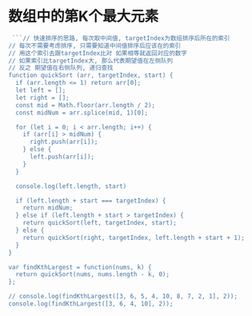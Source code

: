 # 数组中的第K个最大元素

```js
 ```// 快速排序的思路, 每次取中间值, targetIndex为数组排序后所在的索引
// 每次不需要考虑排序, 只需要知道中间值排序后应该在的索引
// 用这个索引去跟targetIndex比对 如果相等就返回对应的数字
// 如果索引比targetIndex大, 那么代表期望值在左侧队列
// 反之 期望值在右侧队列, 递归查找
function quickSort (arr, targetIndex, start) {
  if (arr.length <= 1) return arr[0];
  let left = [];
  let right = [];
  const mid = Math.floor(arr.length / 2);
  const midNum = arr.splice(mid, 1)[0];

  for (let i = 0; i < arr.length; i++) {
    if (arr[i] > midNum) {
      right.push(arr[i]);
    } else {
      left.push(arr[i]);
    }
  }

  console.log(left.length, start)

  if (left.length + start === targetIndex) {
    return midNum;
  } else if (left.length + start > targetIndex) {
    return quickSort(left, targetIndex, start);
  } else {
    return quickSort(right, targetIndex, left.length + start + 1);
  }
}

var findKthLargest = function(nums, k) {
  return quickSort(nums, nums.length - k, 0);
};

// console.log(findKthLargest([3, 6, 5, 4, 10, 8, 7, 2, 1], 2));
console.log(findKthLargest([3, 6, 4, 10], 2));

